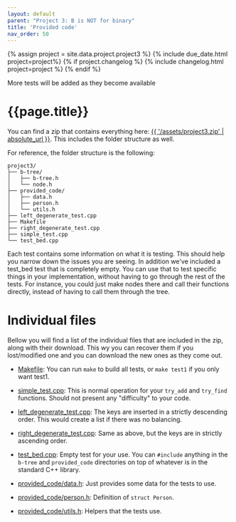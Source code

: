 ```yaml
---
layout: default
parent: "Project 3: B is NOT for binary"
title: 'Provided code'
nav_order: 50
---
```

{% assign project = site.data.project.project3 %}
{% include due_date.html project=project%}
{% if project.changelog %}
{% include changelog.html project=project %}
{% endif %}

<div class="alert alert-danger mt-5">
    More tests will be added as they become available
</div>

# {{page.title}}

You can find a zip that contains everything here:
<a href="{{ '/assets/project3.zip' | absolute_url }}" target="_blank"
rel="noopener noreferrer" download>{{ '/assets/project3.zip' | absolute_url
}}</a>. This includes the folder structure as well.

For reference, the folder structure is the following:
```
project3/
├── b-tree/
│   ├── b-tree.h
│   └── node.h
├── provided_code/
│   ├── data.h
│   ├── person.h
│   └── utils.h
├── left_degenerate_test.cpp
├── Makefile
├── right_degenerate_test.cpp
├── simple_test.cpp
└── test_bed.cpp
```

Each test contains some information on what it is testing. This should help you 
narrow down the issues you are seeing. In addition we've included a test_bed
test that is completely empty. You can use that to test specific things in your
implementation, without having to go through the rest of the tests. For
instance, you could just make nodes there and call their functions directly,
instead of having to call them through the tree.

# Individual files

Bellow you will find a list of the individual files that are included in the
zip, along with their download. This wy you can recover them if you
lost/modified one and you can download the new ones as they come out.

* <a href="{{ '/assets/project3/Makefile' | absolute_url }}" target="_blank"
  rel="noopener noreferrer" download>Makefile</a>: You can run `make` to build
  all tests, or `make test1` if you only want test1.

* <a href="{{ '/assets/project3/simple_test.cpp' | absolute_url }}"
  target="_blank" rel="noopener noreferrer" download>simple_test.cpp</a>: This
  is normal operation for your `try_add` and `try_find` functions. Should not
  present any "difficulty" to your code.

* <a href="{{ '/assets/project3/left_degenerate_test.cpp' | absolute_url }}"
  target="_blank" rel="noopener noreferrer"
  download>left_degenerate_test.cpp</a>: The keys are inserted in a strictly
  descending order. This would create a list if there was no balancing.

* <a href="{{ '/assets/project3/right_degenerate_test.cpp' | absolute_url }}"
  target="_blank" rel="noopener noreferrer"
  download>right_degenerate_test.cpp</a>: Same as above, but the keys are in
  strictly ascending order.

* <a href="{{ '/assets/project3/test_bed.cpp' | absolute_url }}" target="_blank"
  rel="noopener noreferrer" download>test_bed.cpp</a>: Empty test for your use.
  You can `#include` anything in the `b-tree` and `provided_code` directories on
  top of whatever is in the standard C++ library.

* <a href="{{ '/assets/project3/provided_code/data.h' | absolute_url }}"
  target="_blank" rel="noopener noreferrer" download>provided_code/data.h</a>:
  Just provides some data for the tests to use.

* <a href="{{ '/assets/project3/provided_code/person.h' | absolute_url }}"
  target="_blank" rel="noopener noreferrer" download>provided_code/person.h</a>:
  Definition of `struct Person`.

* <a href="{{ '/assets/project3/provided_code/utils.h' | absolute_url }}"
  target="_blank" rel="noopener noreferrer" download>provided_code/utils.h</a>:
  Helpers that the tests use.